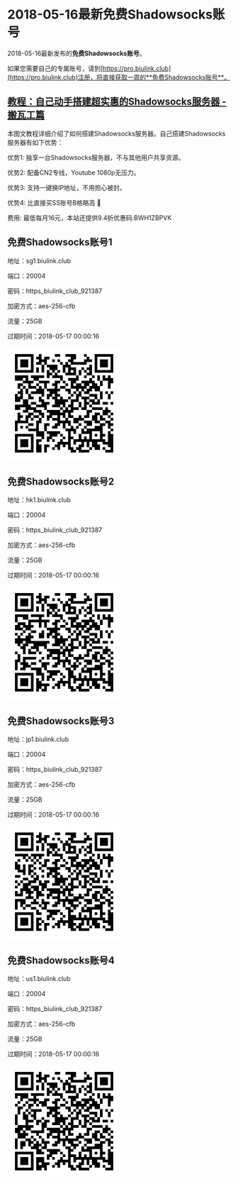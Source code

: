 # 2018-05-16最新**免费Shadowsocks账号**

2018-05-16最新发布的**免费Shadowsocks账号**。

如果您需要自己的专属账号，请到[https://pro.biulink.club](https://pro.biulink.club)注册，将直接获取一周的**免费Shadowsocks账号**。

## [教程：自己动手搭建超实惠的Shadowsocks服务器 - 搬瓦工篇](https://github.com/Biulink/ShadowsocksTutorials/blob/master/%E6%95%99%E6%82%A8%E8%87%AA%E5%B7%B1%E5%8A%A8%E6%89%8B%E6%90%AD%E5%BB%BA%E8%B6%85%E5%AE%9E%E6%83%A0%E7%9A%84Shadowsocks%E6%9C%8D%E5%8A%A1%E5%99%A8%20-%20%E6%90%AC%E7%93%A6%E5%B7%A5%E7%AF%87.md)
  
  本图文教程详细介绍了如何搭建Shadowsocks服务器。自己搭建Shadowsocks服务器有如下优势：

  优势1: 独享一台Shadowsocks服务器，不与其他用户共享资源。

  优势2: 配备CN2专线，Youtube 1080p无压力。

  优势3: 支持一键换IP地址，不用担心被封。

  优势4: 比直接买SS账号B格略高 🙂

  费用: 最低每月16元，本站还提供9.4折优惠码:BWH1ZBPVK  
## 免费Shadowsocks账号1

地址：sg1.biulink.club

端口：20004

密码：https_biulink_club_921387

加密方式：aes-256-cfb

流量：25GB

过期时间：2018-05-17 00:00:16

![免费Shadowsocks账号](../qrcode/480cc058-4c6f-4da5-b039-b711ed42ae45.png)

## 免费Shadowsocks账号2

地址：hk1.biulink.club

端口：20004

密码：https_biulink_club_921387

加密方式：aes-256-cfb

流量：25GB

过期时间：2018-05-17 00:00:16

![免费Shadowsocks账号](../qrcode/4f18d494-6a4c-46b1-bd85-8c43b4e4e06f.png)

## 免费Shadowsocks账号3

地址：jp1.biulink.club

端口：20004

密码：https_biulink_club_921387

加密方式：aes-256-cfb

流量：25GB

过期时间：2018-05-17 00:00:16

![免费Shadowsocks账号](../qrcode/f987943b-ef36-49d5-b067-0d959f4b89f9.png)

## 免费Shadowsocks账号4

地址：us1.biulink.club

端口：20004

密码：https_biulink_club_921387

加密方式：aes-256-cfb

流量：25GB

过期时间：2018-05-17 00:00:16

![免费Shadowsocks账号](../qrcode/54eadcaf-2246-42a5-82c1-bb6607d5e57e.png)

